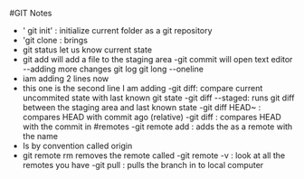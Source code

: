 #GIT Notes
- ' git init' : initialize current folder as a git repository
- 'git clone <url> : brings
- git status let us know current state
- git add will add a file to the staging area
-git commit will open text editor
--adding more changes
git log
git long  --oneline
- iam adding 2 lines now
- this one is the second line I am adding
-git diff: compare current uncommited state with last known git state
-git diff --staged: runs git diff between the staging area and last known state
-git diff HEAD~<NUMBER> : compares HEAD with commit <NUMBER> ago (relative)
-git diff <HASH> : compares HEAD with the commit in <HASH>
#remotes
-git remote add <NAME> <URL> : adds the <URL> as a remote with the name <NAME>
- <NAME> Is by convention called origin
- git remote rm <NAme> removes the remote called <NAME>
-git remote -v : look at all the remotes you have
-git pull <WHERE> <WHAT> : pulls the <WHAT> branch in <WHERE> to local computer
